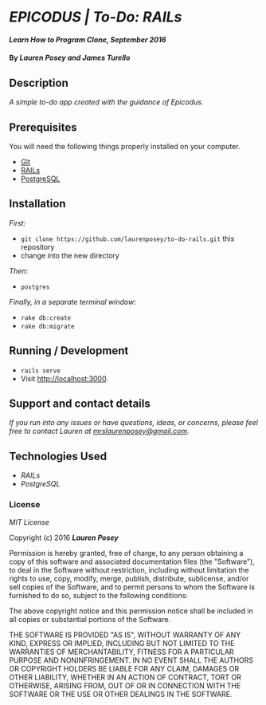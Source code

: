 # _EPICODUS | To-Do: RAILs_

#### _Learn How to Program Clone, September 2016_

#### By _**Lauren Posey and James Turello**_

## Description

_A simple to-do app created with the guidance of Epicodus._

## Prerequisites

You will need the following things properly installed on your computer.

* [Git](http://git-scm.com/)
* [RAILs](http://railsinstaller.org/en)
* [PostgreSQL](https://www.postgresql.org/download/)

## Installation
_First:_
* `git clone https://github.com/laurenposey/to-do-rails.git` this repository
* change into the new directory

_Then:_
* `postgres`

_Finally, in a separate terminal window:_
* `rake db:create`
* `rake db:migrate`

## Running / Development

* `rails serve`
* Visit [http://localhost:3000](http://localhost:3000).

## Support and contact details

_If you run into any issues or have questions, ideas, or concerns, please feel free to contact Lauren at <a href="mailto:mrslaurenposey@gmail.com">mrslaurenposey@gmail.com</a>._

## Technologies Used

* _RAILs_
* _PostgreSQL_

### License

*MIT License*

Copyright (c) 2016 **_Lauren Posey_**

Permission is hereby granted, free of charge, to any person obtaining a copy of this software and associated documentation files (the "Software"), to deal in the Software without restriction, including without limitation the rights to use, copy, modify, merge, publish, distribute, sublicense, and/or sell copies of the Software, and to permit persons to whom the Software is furnished to do so, subject to the following conditions:

The above copyright notice and this permission notice shall be included in all copies or substantial portions of the Software.

THE SOFTWARE IS PROVIDED "AS IS", WITHOUT WARRANTY OF ANY KIND, EXPRESS OR IMPLIED, INCLUDING BUT NOT LIMITED TO THE WARRANTIES OF MERCHANTABILITY, FITNESS FOR A PARTICULAR PURPOSE AND NONINFRINGEMENT. IN NO EVENT SHALL THE AUTHORS OR COPYRIGHT HOLDERS BE LIABLE FOR ANY CLAIM, DAMAGES OR OTHER LIABILITY, WHETHER IN AN ACTION OF CONTRACT, TORT OR OTHERWISE, ARISING FROM, OUT OF OR IN CONNECTION WITH THE SOFTWARE OR THE USE OR OTHER DEALINGS IN THE SOFTWARE.
